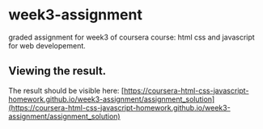 # week3-assignment
graded assignment for week3 of coursera course: html css and javascript for web developement.

## Viewing the result.
The result should be visible here: [https://coursera-html-css-javascript-homework.github.io/week3-assignment/assignment_solution](https://coursera-html-css-javascript-homework.github.io/week3-assignment/assignment_solution)
